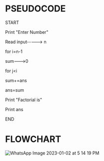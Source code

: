 # PSEUDOCODE
START


Print "Enter Number"


Read input-----> n


for i=n-1    


sum--->0       


for j<i       


sum+=ans

ans=sum


Print "Factorial is"


Print ans


END

# FLOWCHART
![WhatsApp Image 2023-01-02 at 5 14 19 PM](https://user-images.githubusercontent.com/117601111/210230097-4fec7ecb-97e4-488e-8667-29cdb1bf3c8e.jpeg)
